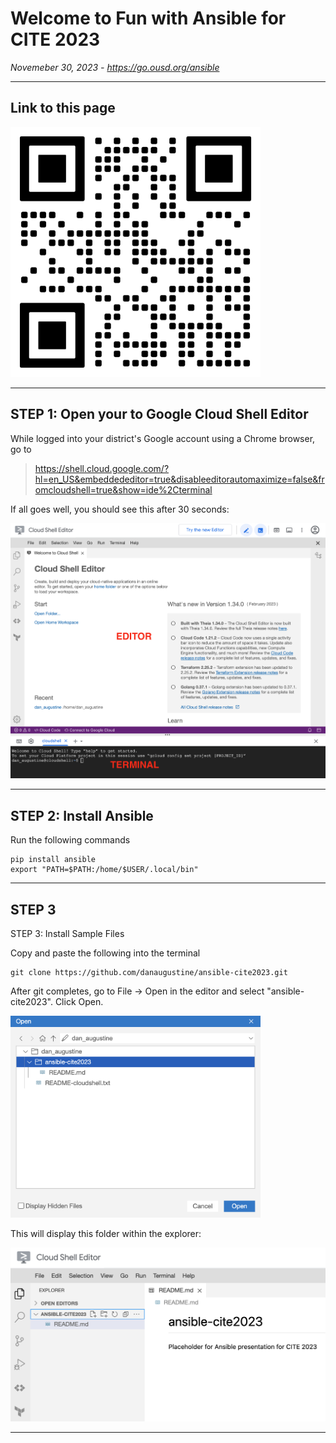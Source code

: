 # Welcome to Fun with Ansible for CITE 2023

_Novemeber 30, 2023 - https://go.ousd.org/ansible_

---

## Link to this page

<img alt="QR Code" src="_images/go.ousd.org-ansible.png" alt="image" width="400" height="auto">

---


## STEP 1: Open your to Google Cloud Shell Editor

While logged into your district's Google account using a Chrome browser, go to 

> https://shell.cloud.google.com/?hl=en_US&embeddededitor=true&disableeditorautomaximize=false&fromcloudshell=true&show=ide%2Cterminal

If all goes well, you should see this after 30 seconds: 

<img alt="Cloud Shell Editor & Terminal" src="_images/image2.png" alt="image" width="900" height="auto">

---

## STEP 2: Install Ansible 

Run the following commands 

```
pip install ansible
export "PATH=$PATH:/home/$USER/.local/bin"
```

---


## STEP 3

STEP 3: Install Sample Files

Copy and paste the following into the terminal

```
git clone https://github.com/danaugustine/ansible-cite2023.git 
```


After git completes, go to File → Open in the editor and select "ansible-cite2023". Click Open. 

<img alt="Open Folder" src="_images/image3.png" alt="image" width="400" height="auto">

This will display this folder within the explorer:

<img alt="Cloud Shell Editor" src="_images/image1.png" alt="image" width="900" height="auto">

---

